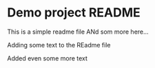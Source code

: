 # Demo project README

This is a simple readme file
ANd som more here...

Adding some text to the REadme file

Added even some  more text